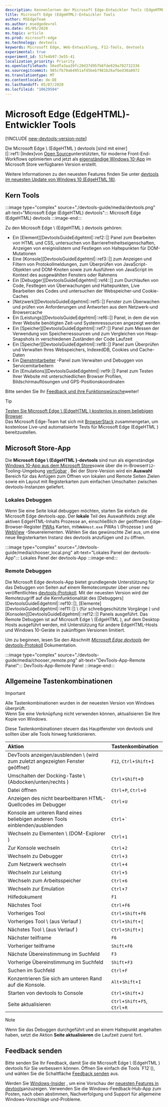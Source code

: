 ```yaml
---
description: Kennenlernen der Microsoft Edge-Entwickler Tools (EdgeHTML)
title: Microsoft Edge (EdgeHTML)-Entwickler Tools
author: MSEdgeTeam
ms.author: msedgedevrel
ms.date: 05/05/2020
ms.topic: article
ms.prod: microsoft-edge
ms.technology: devtools
keywords: Microsoft Edge, Web-Entwicklung, F12-Tools, devtools
experimental: true
experiment_id: 51fe4b97-3e55-41
localization_priority: Priority
ms.openlocfilehash: 56edfa3aa39fc20d37d95fb8fde029a702732336
ms.sourcegitcommit: 985cfb79a64951afd5beb7981b26afbed30a8972
ms.translationtype: MT
ms.contentlocale: de-DE
ms.lasthandoff: 05/07/2020
ms.locfileid: "10629504"
---
```

# Microsoft Edge (EdgeHTML)-Entwickler Tools  

[!INCLUDE [new-devtools-version-note](includes/new-devtools-version-note.md)]  

Die Microsoft Edge \ (EdgeHTML \) devtools [sind mit einer][|::ref1::|Index]von [Open Source][GithubMicrosoftChakracore]unterstützten, für moderne Front-End-Workflows optimierten und jetzt als [eigenständige Windows 10-App][MicrosoftStoreEdgeDevtoolsPreview] im Microsoft Store verfügbaren Version erstellt.  

Weitere Informationen zu den neuesten Features finden Sie unter [devtools im neuesten Update von Windows 10 (EdgeHTML 18)][DevtoolsGuideEdgehtmlWhatsnew].  

## Kern Tools  

:::image type="complex" source="./devtools-guide/media/devtools.png" alt-text="Microsoft Edge (EdgeHTML) devtools":::
   Microsoft Edge (EdgeHTML) devtools
:::image-end:::

<!--![Microsoft Edge \(EdgeHTML\) DevTools][ImageDevtoolsEdgehtml]  -->  

Zu den Microsoft Edge \ (EdgeHTML \) devtools gehören:  

*   Ein [Element][DevtoolsGuideEdgehtml|::ref2::|] Panel zum Bearbeiten von HTML und CSS, untersuchen von Barrierefreiheitseigenschaften, Anzeigen von ereignislistern und Festlegen von Haltepunkten für DOM-Mutationen  
*   Eine [Konsole][DevtoolsGuideEdgehtml|::ref3::|] zum Anzeigen und Filtern von Protokollmeldungen, zum Überprüfen von JavaScript-Objekten und DOM-Knoten sowie zum Ausführen von JavaScript im Kontext des ausgewählten Fensters oder Rahmens  
*   Ein [Debugger][DevtoolsGuideEdgehtml|::ref4::|] zum Durchlaufen von Code, Festlegen von Überwachungen und Haltepunkten, Live Bearbeiten des Codes und untersuchen der Webspeicher-und Cookie-Caches  
*   [Netzwerk][DevtoolsGuideEdgehtml|::ref5::|] Fenster zum Überwachen und prüfen von Anforderungen und Antworten aus dem Netzwerk-und Browsercache  
*   Ein [Leistungs][DevtoolsGuideEdgehtml|::ref6::|] Panel, in dem die von Ihrer Website benötigten Zeit-und Systemressourcen angezeigt werden  
*   Ein [Speicher][DevtoolsGuideEdgehtml|::ref7::|] Panel zum Messen der Verwendung von Speicherressourcen und zum Vergleichen von Heap-Snapshots in verschiedenen Zuständen der Code Laufzeit  
*   Ein [Speicher][DevtoolsGuideEdgehtml|::ref8::|] Panel zum Überprüfen und Verwalten Ihres Webspeichers, IndexedDB, Cookies und Cache-Daten  
*   Ein [Dienstmitarbeiter][DevtoolsGuideEdgehtmlServiceworkers] -Panel zum Verwalten und Debuggen von Servicemitarbeitern  
*   Ein [Emulations][DevtoolsGuideEdgehtml|::ref9::|] Panel zum Testen Ihrer Website mit unterschiedlichen Browser Profilen, Bildschirmauflösungen und GPS-Positionskoordinaten  

Bitte senden Sie Ihr [Feedback und ihre Funktionswünsche](#feedback)weiter!  

> [!TIP]
> [Testen Sie Microsoft Edge \ (EdgeHTML \) kostenlos in einem beliebigen Browser][BrowserstackEdgehtml].  
> Das Microsoft Edge-Team hat sich mit [BrowserStack][BrowserstackEdgehtml] zusammengetan, um ﻿kostenlose Live-und automatisierte Tests für Microsoft Edge (EdgeHTML \) bereitzustellen.  

## Microsoft Store-App  

Die **Microsoft Edge \ (EdgeHTML \)-devtools** sind nun als eigenständige [Windows 10-App aus dem Microsoft Store][MicrosoftStoreEdgeDevtoolsPreview]sowie über die in-Browser`F12`-Tooling-Umgebung [verfügbar][DevtoolsGuideEdgehtmlWhatsnew] .  Bei der Store-Version wird ein **Auswahl** Bereich für das Anfügen zum Öffnen von lokalen und Remote Seiten Zielen sowie ein Layout mit Registerkarten zum einfachen Umschalten zwischen devtools-Instanzen geliefert.  

### Lokales Debuggen  

Wenn Sie eine Seite lokal debuggen möchten, starten Sie einfach die Microsoft Edge devtools-app.  Der **lokale** Teil des Auswahlfelds zeigt alle aktiven EdgeHTML-Inhalts Prozesse an, einschließlich der geöffneten Edge-Browser-Register [PWAs][PwasEdgehtmlIndex] Karten, mit`WWAHost.exe` PWAs \ (Prozesse \) und [WebView][HostingWebview] -Steuerelementen.  Wählen Sie das gewünschte Ziel aus, um eine neue Registerkarten Instanz des devtools anzufügen und zu öffnen.  

:::image type="complex" source="./devtools-guide/media/chooser_local.png" alt-text="Lokales Panel der devtools-App":::
   Lokales Panel der devtools-App
:::image-end:::

<!--![DevTools app Local panel][ImageDevtoolsGuideEdgehtmlChooselocal]  -->  

### Remote Debuggen  

Die Microsoft Edge devtools-App bietet grundlegende Unterstützung für das Debuggen von Seiten auf einem Remotecomputer über unser neu veröffentlichtes [devtools-Protokoll][DevtoolsProtocolEdgehtmlIndex].  Mit der neuesten Version wird der Remotezugriff auf die Kernfunktionalität des [Debuggers][DevtoolsGuideEdgehtml|::ref10::|], [Elemente][DevtoolsGuideEdgehtml|::ref11::|] \ (für schreibgeschützte Vorgänge \) und [Konsolen][DevtoolsGuideEdgehtml|::ref12::|] Panels ausgeführt.  Das Remote Debuggen ist auf Microsoft Edge \ (EdgeHTML \), auf dem Desktop Hosts ausgeführt werden, mit Unterstützung für andere EdgeHTML-Hosts und Windows 10-Geräte in zukünftigen Versionen limitiert.  

Um zu beginnen, lesen Sie den Abschnitt [*Microsoft Edge devtools*][DevtoolsProtocolEdgehtmlClientsEdgePreview] der [devtools-Protokoll][DevtoolsProtocolEdgehtmlIndex] Dokumentation.  

:::image type="complex" source="./devtools-guide/media/chooser_remote.png" alt-text="DevTools-App-Remote Panel":::
   DevTools-App-Remote Panel
:::image-end:::

<!--![DevTools app Remote panel][ImageDevtoolsGuideEdgehtmlRemote]  -->  

## Allgemeine Tastenkombinationen  

> [!IMPORTANT]
> Alle Tastenkombinationen wurden in der neuesten Version von Windows überprüft.  
> Wenn Sie eine Verknüpfung nicht verwenden können, aktualisieren Sie Ihre Kopie von Windows.  

Diese Tastenkombinationen steuern das Hauptfenster von devtools und sollten über alle Tools hinweg funktionieren.  

| Aktion | Tastenkombination |  
|:--- |:--- |  
| DevTools anzeigen/ausblenden \ (wird zum zuletzt angezeigten Fenster geöffnet) | `F12`, `Ctrl`+`Shift`+`I` |  
| Umschalten der Docking-Taste \ (Abdocken/unten/rechts \) | `Ctrl`+`Shift`+`D` |  
| Datei öffnen | `Ctrl`+`P`, `Ctrl`+`O` |  
| Anzeigen des nicht bearbeitbaren HTML-Quellcodes im Debugger | `Ctrl`+`U` |  
| Konsole am unteren Rand eines beliebigen anderen Tools einblenden/ausblenden  | `Ctrl`+`` ` `` |  
| Wechseln zu Elementen \ (DOM-Explorer \) | `Ctrl`+`1` |  
| Zur Konsole wechseln |  `Ctrl`+`2` |  
| Wechseln zu Debugger | `Ctrl`+`3` |  
| Zum Netzwerk wechseln | `Ctrl`+`4` |  
| Wechseln zur Leistung | `Ctrl`+`5` |  
| Wechseln zum Arbeitsspeicher | `Ctrl`+`6` |  
| Wechseln zur Emulation | `Ctrl`+`7` |  
| Hilfedokument | `F1` |  
| Nächstes Tool | `Ctrl`+`F6` |  
| Vorheriges Tool | `Ctrl`+`Shift`+`F6` |  
| Vorheriges Tool \ (aus Verlauf \) | `Ctrl`+`Shift`+`[` |  
| Nächstes Tool \ (aus Verlauf \) | `Ctrl`+`Shift`+`]` |  
| Nächster teilframe | `F6` |  
| Vorheriger teilframe | `Shift`+`F6` |  
| Nächste Übereinstimmung im Suchfeld | `F3` |  
| Vorherige Übereinstimmung im Suchfeld | `Shift`+`F3` |  
| Suchen im Suchfeld | `Ctrl`+`F` |  
| Konzentrieren Sie sich am unteren Rand auf die Konsole. | `Alt`+`Shift`+`I` |  
| Starten von devtools to Console | `Ctrl`+`Shift`+`J` |  
| Seite aktualisieren | `Ctrl`+`Shift`+`F5`, `Ctrl`+`R` |  

> [!NOTE]
> Wenn Sie das Debuggen durchgeführt und an einem Haltepunkt angehalten haben, setzt die Aktion **Seite aktualisieren** die Laufzeit zuerst fort.  

## Feedback senden  

Bitte senden Sie Ihr Feedback, damit Sie die Microsoft Edge \ (EdgeHTML \) devtools für Sie verbessern können.  Öffnen Sie einfach die Tools \`F12`(\), und wählen Sie die Schaltfläche [Feedback senden](#microsoft-edge-edgehtml-developer-tools) aus.  

Werden Sie [Windows-Insider][WindowsInsiderProgram] , um eine Vorschau der [neuesten Features in devtools][DevtoolsGuideEdgehtmlWhatsnew]anzuzeigen.  Verwenden Sie die Windows-Feedback-Hub-App zum Posten, nach oben abstimmen, Nachverfolgung und Support für allgemeine Windows-Vorschläge und-Probleme.  

<!-- image links  -->  

<!--[ImageDevtoolsEdgehtml]: /microsoft-edge/devtools-guide/media/devtools.png "Microsoft Edge (EdgeHTML) DevTools"  -->  
<!--[ImageDevtoolsGuideEdgehtmlChooselocal]: /microsoft-edge/devtools-guide/media/chooser_local.png "DevTools app Local panel"  -->  
<!--[ImageDevtoolsGuideEdgehtmlRemote]: /microsoft-edge/devtools-guide/media/chooser_remote.png "DevTools app Remote panel"  -->  

<!-- links  -->  

[DevtoolsGuideEdgehtmlConsole]: /microsoft-edge/devtools-guide/console "Konsole"  
[DevtoolsGuideEdgehtmlDebugger]: /microsoft-edge/devtools-guide/debugger "Debugger"  
[DevtoolsGuideEdgehtmlElements]: /microsoft-edge/devtools-guide/elements "Elemente"  
[DevtoolsGuideEdgehtmlEmulation]: /microsoft-edge/devtools-guide/emulation "Emulation"  
[DevtoolsGuideEdgehtmlMemory]: /microsoft-edge/devtools-guide/memory "Speicher"  
[DevtoolsGuideEdgehtmlNetwork]: /microsoft-edge/devtools-guide/network "Netzwerk"  
[DevtoolsGuideEdgehtmlPerformance]: /microsoft-edge/devtools-guide/performance "Leistung"  
[DevtoolsGuideEdgehtmlServiceworkers]: /microsoft-edge/devtools-guide/service-workers "Dienstmitarbeiter"  
[DevtoolsGuideEdgehtmlStorage]: /microsoft-edge/devtools-guide/storage "Speicher"  
[DevtoolsGuideEdgehtmlWhatsnew]: /microsoft-edge/devtools-guide/whats-new "DevTools im neuesten Windows 10-Update (EdgeHTML 18)"  
[DevtoolsProtocolEdgehtmlIndex]: /microsoft-edge/devtools-protocol/index "Microsoft Edge (EdgeHTML) devtools-Protokoll"  
[DevtoolsProtocolEdgehtmlClientsEdgePreview]: /microsoft-edge/devtools-protocol/0.1/clients.md#microsoft-edge-devtools-preview "Microsoft Edge devtools Preview – devtools-Protokoll Clients"  
[HostingWebview]: /microsoft-edge/hosting/webview "WebView (EdgeHTML) für Windows 10-apps"  
[PwasEdgehtmlIndex]: /microsoft-edge/progressive-web-apps-edgehtml/index "Progressive Web-Apps (EdgeHTML) unter Windows"  

[MicrosoftStoreEdgeDevtoolsPreview]: https://www.microsoft.com/store/p/microsoft-edge-devtools-preview/9mzbfrmz0mnj "Microsoft Edge devtools Preview"  

[WindowsInsiderProgram]: https://insider.windows.com "Windows-Insider-Programm"  

[BrowserstackEdgehtml]: https://www.browserstack.com/test-on-microsoft-edge-browser "Testen des Microsoft Edge-Browsers kostenlos | BrowserStack"  

[GithubMicrosoftChakracore]: https://github.com/Microsoft/ChakraCore "Microsoft/ChakraCore | GitHub"  

[TypeScriptIndex]: https://www.typescriptlang.org "TypeScript"  

